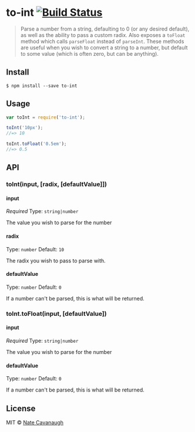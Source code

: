 # to-int [![Build Status](https://travis-ci.org/natecavanaugh/to-int.svg?branch=master)](https://travis-ci.org/natecavanaugh/to-int)

> Parse a number from a string, defaulting to 0 (or any desired default), as well as the ability to pass a custom radix.
> Also exposes a `toFloat` method which calls `parseFloat` instead of `parseInt`.
> These methods are useful when you wish to convert a string to a number, but default to some value (which is often zero, but can be anything).


## Install

```
$ npm install --save to-int
```


## Usage

```js
var toInt = require('to-int');

toInt('10px');
//=> 10

toInt.toFloat('0.5em');
//=> 0.5
```


## API

### toInt(input, [radix, [defaultValue]])

#### input

*Required*
Type: `string|number`

The value you wish to parse for the number

#### radix

Type: `number`
Default: `10`

The radix you wish to pass to parse with.

#### defaultValue

Type: `number`
Default: `0`

If a number can't be parsed, this is what will be returned.

### toInt.toFloat(input, [defaultValue])

#### input

*Required*
Type: `string|number`

The value you wish to parse for the number

#### defaultValue

Type: `number`
Default: `0`

If a number can't be parsed, this is what will be returned.

## License

MIT © [Nate Cavanaugh](http://alterform.com)